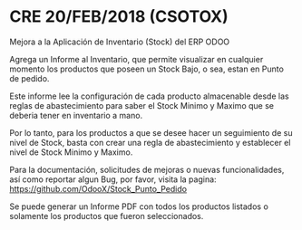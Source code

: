 # CRE 20/FEB/2018 (CSOTOX)

Mejora a la Aplicación de Inventario (Stock) del ERP ODOO

Agrega un Informe al Inventario, que permite visualizar en cualquier 
momento los productos que poseen un Stock Bajo, o sea, estan en Punto de 
pedido.

Este informe lee la configuración de cada producto almacenable desde las reglas 
de abastecimiento para saber el Stock Minimo y Maximo que se deberia tener en 
inventario a mano.

Por lo tanto, para los productos a que se desee hacer un seguimiento de su nivel
de Stock, basta con crear una regla de abastecimiento y establecer el nivel de 
Stock Minimo y Maximo.

Para la documentación, solicitudes de mejoras o nuevas funcionalidades, así
como reportar algun Bug, por favor, visita la pagina: 
https://github.com/OdooX/Stock_Punto_Pedido

Se puede generar un Informe PDF con todos los productos listados o solamente
los productos que fueron seleccionados.

